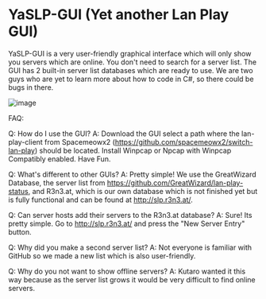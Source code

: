 # YaSLP-GUI (Yet another Lan Play GUI)

YaSLP-GUI is a very user-friendly graphical interface which will only show you servers which are online. You don't need to search for a server list. The GUI has 2 built-in server list databases which are ready to use. We are two guys who are yet to learn more about how to code in C#, so there could be bugs in there.

![image](https://user-images.githubusercontent.com/7288322/99635752-4d512280-2aa7-11eb-8c0e-63f4a2204948.png)

FAQ:

Q: How do I use the GUI?
A: Download the GUI select a path where the lan-play-client from Spacemeowx2 (https://github.com/spacemeowx2/switch-lan-play) should be located. Install Winpcap or Npcap with Winpcap Compatibly enabled. Have Fun.

Q: What's different to other GUIs?
A: Pretty simple! We use the GreatWizard Database, the server list from https://github.com/GreatWizard/lan-play-status, and R3n3.at, which is our own database which is not finished yet but is fully functional and can be found at http://slp.r3n3.at/.

Q: Can server hosts add their servers to the R3n3.at database? 
A: Sure! Its pretty simple. Go to http://slp.r3n3.at/ and press the "New Server Entry" button.

Q: Why did you make a second server list? 
A: Not everyone is familiar with GitHub so we made a new list which is also user-friendly.

Q: Why do you not want to show offline servers? 
A: Kutaro wanted it this way because as the server list grows it would be very difficult to find online servers.
 
